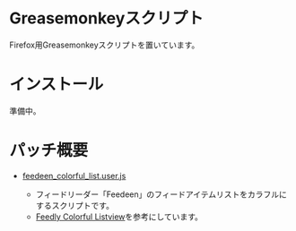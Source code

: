 # Greasemonkeyスクリプト

Firefox用Greasemonkeyスクリプトを置いています。

# インストール

準備中。

# パッチ概要

* [feedeen_colorful_list.user.js](https://github.com/Alty/greasemonkey/blob/master/feedeen_colorful_list.user.js "feedeen_colorful_list.user.js")

    * フィードリーダー「Feedeen」のフィードアイテムリストをカラフルにするスクリプトです。
	* [Feedly Colorful Listview](https://userscripts.org/scripts/show/162256 "Feedly Colorful Listview")を参考にしています。
